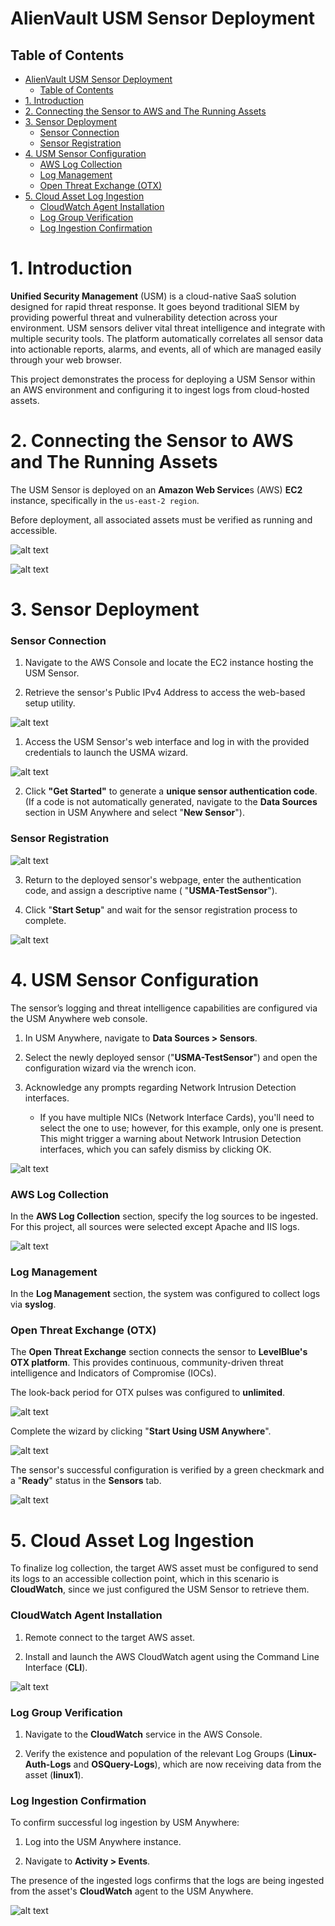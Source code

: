 # AlienVault USM Sensor Deployment

## Table of Contents
- [AlienVault USM Sensor Deployment](#alienvault-usm-sensor-deployment)
  - [Table of Contents](#table-of-contents)
- [1. Introduction](#1-introduction)
- [2. Connecting the Sensor to AWS and The Running Assets](#2-connecting-the-sensor-to-aws-and-the-running-assets)
- [3. Sensor Deployment](#3-sensor-deployment)
    - [Sensor Connection](#sensor-connection)
    - [Sensor Registration](#sensor-registration)
- [4. USM Sensor Configuration](#4-usm-sensor-configuration)
    - [AWS Log Collection](#aws-log-collection)
    - [Log Management](#log-management)
    - [Open Threat Exchange (OTX)](#open-threat-exchange-otx)
- [5. Cloud Asset Log Ingestion](#5-cloud-asset-log-ingestion)
    - [CloudWatch Agent Installation](#cloudwatch-agent-installation)
    - [Log Group Verification](#log-group-verification)
    - [Log Ingestion Confirmation](#log-ingestion-confirmation)

# 1. Introduction
**Unified Security Management** (USM) is a cloud-native SaaS solution designed for rapid threat response. It goes beyond traditional SIEM by providing powerful threat and vulnerability detection across your environment. USM sensors deliver vital threat intelligence and integrate with multiple security tools. The platform automatically correlates all sensor data into actionable reports, alarms, and events, all of which are managed easily through your web browser.

This project demonstrates the process for deploying a USM Sensor within an AWS environment and configuring it to ingest logs from cloud-hosted assets.

# 2. Connecting the Sensor to AWS and The Running Assets

The USM Sensor is deployed on an **Amazon Web Service**s (AWS) **EC2** instance, specifically in the `us-east-2 region`.

Before deployment, all associated assets must be verified as running and accessible.

![alt text](<assets/Making sure to be on the correct AWS Server.png>)

![alt text](<assets/Checking all instances are live.png>)

# 3. Sensor Deployment

### Sensor Connection
1. Navigate to the AWS Console and locate the EC2 instance hosting the USM Sensor.

2. Retrieve the sensor's Public IPv4 Address to access the web-based setup utility.

![alt text](<assets/Connecting AWS logs by connecting my AWS instance with the IPv4 Public address.png>)

1. Access the USM Sensor's web interface and log in with the provided credentials to launch the USMA wizard.

![alt text](<assets/Connecting to USMA.png>)

2. Click **"Get Started"** to generate a **unique sensor authentication code**. (If a code is not automatically generated, navigate to the **Data Sources** section in USM Anywhere and select "**New Sensor**").

### Sensor Registration
![alt text](<assets/Configuring a new sensor by generating a sensor authentication code.png>)

3. Return to the deployed sensor's webpage, enter the authentication code, and assign a descriptive name ( "**USMA-TestSensor**").

4. Click "**Start Setup**" and wait for the sensor registration process to complete.


![alt text](<assets/Connecting to AWS Public sensor IP to intiate sensor connection to USMA with generated code.png>)

# 4. USM Sensor Configuration

The sensor’s logging and threat intelligence capabilities are configured via the USM Anywhere web console.

1. In USM Anywhere, navigate to **Data Sources > Sensors**.

2. Select the newly deployed sensor ("**USMA-TestSensor**") and open the configuration wizard via the wrench icon.

3. Acknowledge any prompts regarding Network Intrusion Detection interfaces.

   - If you have multiple NICs (Network Interface Cards), you'll need to select the one to use; however, for this example, only one is present. This might trigger a warning about Network Intrusion Detection interfaces, which you can safely dismiss by clicking OK.

![alt text](<assets/Configuring new sensor within USMA.png>)

### AWS Log Collection

In the **AWS Log Collection** section, specify the log sources to be ingested. For this project, all sources were selected except Apache and IIS logs.

![alt text](<assets/AWS Log Collection Settings.png>)

### Log Management

In the **Log Management** section, the system was configured to collect logs via **syslog**.

### Open Threat Exchange (OTX)

The **Open Threat Exchange** section connects the sensor to **LevelBlue's OTX platform**. This provides continuous, community-driven threat intelligence and Indicators of Compromise (IOCs).

The look-back period for OTX pulses was configured to **unlimited**.

![alt text](<assets/Configuring sensor to collect OTX pulses.png>)

Complete the wizard by clicking "**Start Using USM Anywhere**".


![alt text](<assets/19. USMA Sensor is now configured.png>)

The sensor's successful configuration is verified by a green checkmark and a "**Ready**" status in the **Sensors** tab.

![alt text](<assets/confirmation of aws sensor configuration.png>)

# 5. Cloud Asset Log Ingestion

To finalize log collection, the target AWS asset must be configured to send its logs to an accessible collection point, which in this scenario is **CloudWatch**, since we just configured the USM Sensor to retrieve them.

### CloudWatch Agent Installation
1. Remote connect to the target AWS asset.

2. Install and launch the AWS CloudWatch agent using the Command Line Interface (**CLI**).

![alt text](<assets/13. installing cloudwatch agent.png>)


### Log Group Verification
1. Navigate to the **CloudWatch** service in the AWS Console.

2. Verify the existence and population of the relevant Log Groups (**Linux-Auth-Logs** and **OSQuery-Logs**), which are now receiving data from the asset (**linux1**).

### Log Ingestion Confirmation

To confirm successful log ingestion by USM Anywhere:

1. Log into the USM Anywhere instance.

2. Navigate to **Activity > Events**.

The presence of the ingested logs confirms that the logs are being ingested from the asset's **CloudWatch** agent to the USM Anywhere.

![alt text](<assets/14. Receiving Linux logs from AWS Cloudwatch.png>)


